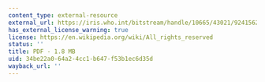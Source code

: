 ```yaml
---
content_type: external-resource
external_url: https://iris.who.int/bitstream/handle/10665/43021/9241562781.pdf?sequence=1&isAllowed=y
has_external_license_warning: true
license: https://en.wikipedia.org/wiki/All_rights_reserved
status: ''
title: PDF - 1.8 MB
uid: 34be22a0-64a2-4cc1-b647-f53b1ec6d35d
wayback_url: ''
---
```

